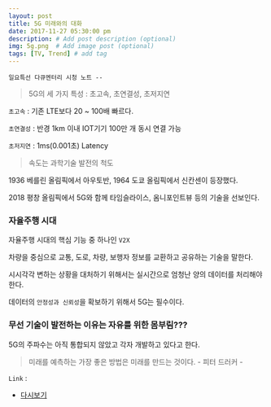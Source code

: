 ```yaml
---
layout: post
title: 5G 미래와의 대화
date: 2017-11-27 05:30:00 pm
description: # Add post description (optional)
img: 5g.png  # Add image post (optional)
tags: [TV, Trend] # add tag
---
```


`일요특선 다큐멘터리 시청 노트 --`

> 5G의 세 가지 특성 : 초고속, 초연결성, 초저지연

`초고속` : 기존 LTE보다 20 ~ 100배 빠르다.

`초연결성` : 반경 1km 이내 IOT기기 100만 개 동시 연결 가능

`초저지연` : 1ms(0.001초) Latency

> 속도는 과학기술 발전의 척도

1936 베를린 올림픽에서 아우토반, 1964 도쿄 올림픽에서 신칸센이 등장했다. 

2018 평창 올림픽에서 5G와 함께 타임슬라이스, 옴니포인트뷰 등의 기술을 선보인다.

### 자율주행 시대

자율주행 시대의 핵심 기능 중 하나인 `V2X`

차량을 중심으로 교통, 도로, 차량, 보행자 정보를 교환하고 공유하는 기술을 말한다.

시시각각 변하는 상황을 대처하기 위해서는 실시간으로 엄청난 양의 데이터를 처리해야 한다.

데이터의 `안정성과 신뢰성`을 확보하기 위해서 5G는 필수이다. 

### 무선 기술이 발전하는 이유는 자유를 위한 몸부림???

5G의 주파수는 아직 통합되지 않았고 각자 개발하고 있다고 한다.

> 미래를 예측하는 가장 좋은 방법은 미래를 만드는 것이다. - 피터 드러커 - 

`Link` : 

* [다시보기](http://allvod.sbs.co.kr/allvod/vodEndPage.do?mdaId=22000249711&btn=free)